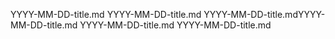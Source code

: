 YYYY-MM-DD-title.md
YYYY-MM-DD-title.md
YYYY-MM-DD-title.mdYYYY-MM-DD-title.md
YYYY-MM-DD-title.md
YYYY-MM-DD-title.md
